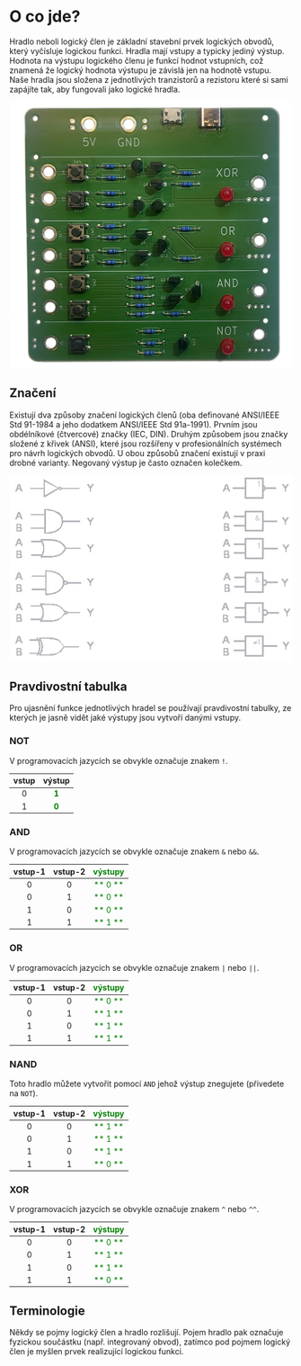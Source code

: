 # O co jde?

Hradlo neboli logický člen je základní stavební prvek logických obvodů, který vyčísluje logickou funkci. 
Hradla mají vstupy a typicky jediný výstup. Hodnota na výstupu logického členu je funkcí hodnot vstupních, což znamená že logický hodnota výstupu je závislá jen na hodnotě vstupu. Naše hradla jsou složena z jednotlivých tranzistorů a rezistoru které si sami zapájíte tak, aby fungovali jako logické hradla.

![RoboSvit přední strana](photo/hradla-propag-00.png)

## Značení
Existují dva způsoby značení logických členů (oba definované ANSI/IEEE Std 91-1984 a jeho dodatkem ANSI/IEEE Std 91a-1991). Prvním jsou obdélníkové (čtvercové) značky (IEC, DIN). Druhým způsobem jsou značky složené z křivek (ANSI), které jsou rozšířeny v profesionálních systémech pro návrh logických obvodů. U obou způsobů značení existují v praxi drobné varianty. Negovaný výstup je často označen kolečkem.

![RoboSvit přední strana](photo/logicke_cleny.png)

## Pravdivostní tabulka
Pro ujasnění funkce jednotlivých hradel se používají pravdivostní tabulky, ze kterých je jasně vidět jaké výstupy jsou vytvoří danými vstupy.

### NOT
V programovacích jazycích se obvykle označuje znakem `!`.

| vstup |                 výstup                 |
| :---: | :------------------------------------: |
|   0   | <span style="color:green">**1**</span> |
|   1   | <span style="color:green">**0**</span> |


### AND
V programovacích jazycích se obvykle označuje znakem `&` nebo `&&`.

| vstup-1 | vstup-2 | <span style="color:green">**výstupy**</span> |
| :-----: | :-----: | :------------------------------------------: |
|    0    |    0    | <span style="color:green">**   0   **</span> |
|    0    |    1    | <span style="color:green">**   0   **</span> |
|    1    |    0    | <span style="color:green">**   0   **</span> |
|    1    |    1    | <span style="color:green">**   1   **</span> |

### OR
V programovacích jazycích se obvykle označuje znakem `|` nebo `||`.

| vstup-1 | vstup-2 | <span style="color:green">**výstupy**</span> |
| :-----: | :-----: | :------------------------------------------: |
|    0    |    0    | <span style="color:green">**   0   **</span> |
|    0    |    1    | <span style="color:green">**   1   **</span> |
|    1    |    0    | <span style="color:green">**   1   **</span> |
|    1    |    1    | <span style="color:green">**   1   **</span> |

### NAND
Toto hradlo můžete vytvořit pomocí `AND` jehož výstup znegujete (přivedete na `NOT`).

| vstup-1 | vstup-2 | <span style="color:green">**výstupy**</span> |
| :-----: | :-----: | :------------------------------------------: |
|    0    |    0    | <span style="color:green">**   1   **</span> |
|    0    |    1    | <span style="color:green">**   1   **</span> |
|    1    |    0    | <span style="color:green">**   1   **</span> |
|    1    |    1    | <span style="color:green">**   0   **</span> |

### XOR
V programovacích jazycích se obvykle označuje znakem `^` nebo `^^`.

| vstup-1 | vstup-2 | <span style="color:green">**výstupy**</span> |
| :-----: | :-----: | :------------------------------------------: |
|    0    |    0    | <span style="color:green">**   0   **</span> |
|    0    |    1    | <span style="color:green">**   1   **</span> |
|    1    |    0    | <span style="color:green">**   1   **</span> |
|    1    |    1    | <span style="color:green">**   0   **</span> |

## Terminologie
Někdy se pojmy logický člen a hradlo rozlišují. Pojem hradlo pak označuje fyzickou součástku (např. integrovaný obvod), zatímco pod pojmem logický člen je myšlen prvek realizující logickou funkci.
